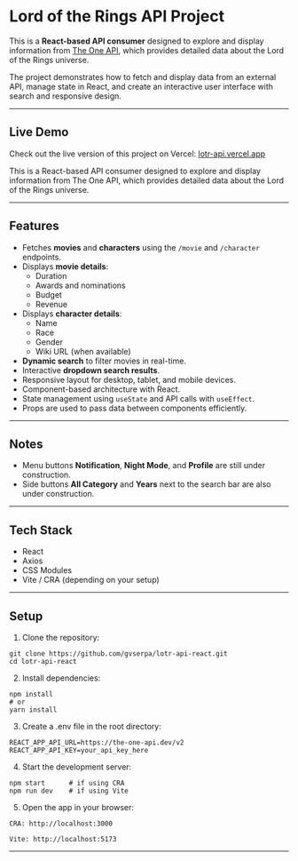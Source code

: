 # Lord of the Rings API Project

This is a **React-based API consumer** designed to explore and display information from [The One API](https://the-one-api.dev/), which provides detailed data about the Lord of the Rings universe.

The project demonstrates how to fetch and display data from an external API, manage state in React, and create an interactive user interface with search and responsive design.

---

## Live Demo

Check out the live version of this project on Vercel: [lotr-api.vercel.app](https://lotr-api.vercel.app)

This is a React-based API consumer designed to explore and display information from The One API, which provides detailed data about the Lord of the Rings universe.

---

## Features

- Fetches **movies** and **characters** using the `/movie` and `/character` endpoints.
- Displays **movie details**:
  - Duration
  - Awards and nominations
  - Budget
  - Revenue
- Displays **character details**:
  - Name
  - Race
  - Gender
  - Wiki URL (when available)
- **Dynamic search** to filter movies in real-time.
- Interactive **dropdown search results**.
- Responsive layout for desktop, tablet, and mobile devices.
- Component-based architecture with React.
- State management using `useState` and API calls with `useEffect`.
- Props are used to pass data between components efficiently.

---

## Notes

- Menu buttons **Notification**, **Night Mode**, and **Profile** are still under construction.
- Side buttons **All Category** and **Years** next to the search bar are also under construction.

---

## Tech Stack

- React
- Axios
- CSS Modules
- Vite / CRA (depending on your setup)

---

## Setup

1. Clone the repository:

```
git clone https://github.com/gvserpa/lotr-api-react.git
cd lotr-api-react
```

2. Install dependencies:

```
npm install
# or
yarn install
```

3. Create a .env file in the root directory:

```
REACT_APP_API_URL=https://the-one-api.dev/v2
REACT_APP_API_KEY=your_api_key_here
```

4. Start the development server:

```
npm start      # if using CRA
npm run dev    # if using Vite
```

5. Open the app in your browser:

```
CRA: http://localhost:3000

Vite: http://localhost:5173
```

---





